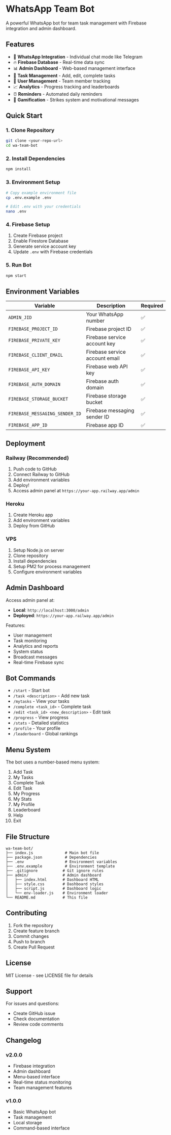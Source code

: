 # WhatsApp Team Bot

A powerful WhatsApp bot for team task management with Firebase integration and admin dashboard.

## Features

- 📱 **WhatsApp Integration** - Individual chat mode like Telegram
- 🔥 **Firebase Database** - Real-time data sync
- 📊 **Admin Dashboard** - Web-based management interface
- 📝 **Task Management** - Add, edit, complete tasks
- 👥 **User Management** - Team member tracking
- 📈 **Analytics** - Progress tracking and leaderboards
- ⏰ **Reminders** - Automated daily reminders
- 🎯 **Gamification** - Strikes system and motivational messages

## Quick Start

### 1. Clone Repository
```bash
git clone <your-repo-url>
cd wa-team-bot
```

### 2. Install Dependencies
```bash
npm install
```

### 3. Environment Setup
```bash
# Copy example environment file
cp .env.example .env

# Edit .env with your credentials
nano .env
```

### 4. Firebase Setup
1. Create Firebase project
2. Enable Firestore Database
3. Generate service account key
4. Update `.env` with Firebase credentials

### 5. Run Bot
```bash
npm start
```

## Environment Variables

| Variable | Description | Required |
|----------|-------------|----------|
| `ADMIN_JID` | Your WhatsApp number | ✅ |
| `FIREBASE_PROJECT_ID` | Firebase project ID | ✅ |
| `FIREBASE_PRIVATE_KEY` | Firebase service account key | ✅ |
| `FIREBASE_CLIENT_EMAIL` | Firebase service account email | ✅ |
| `FIREBASE_API_KEY` | Firebase web API key | ✅ |
| `FIREBASE_AUTH_DOMAIN` | Firebase auth domain | ✅ |
| `FIREBASE_STORAGE_BUCKET` | Firebase storage bucket | ✅ |
| `FIREBASE_MESSAGING_SENDER_ID` | Firebase messaging sender ID | ✅ |
| `FIREBASE_APP_ID` | Firebase app ID | ✅ |

## Deployment

### Railway (Recommended)
1. Push code to GitHub
2. Connect Railway to GitHub
3. Add environment variables
4. Deploy!
5. Access admin panel at `https://your-app.railway.app/admin`

### Heroku
1. Create Heroku app
2. Add environment variables
3. Deploy from GitHub

### VPS
1. Setup Node.js on server
2. Clone repository
3. Install dependencies
4. Setup PM2 for process management
5. Configure environment variables

## Admin Dashboard

Access admin panel at:
- **Local**: `http://localhost:3000/admin`
- **Deployed**: `https://your-app.railway.app/admin`

Features:
- User management
- Task monitoring
- Analytics and reports
- System status
- Broadcast messages
- Real-time Firebase sync

## Bot Commands

- `/start` - Start bot
- `/task <description>` - Add new task
- `/mytasks` - View your tasks
- `/complete <task_id>` - Complete task
- `/edit <task_id> <new_description>` - Edit task
- `/progress` - View progress
- `/stats` - Detailed statistics
- `/profile` - Your profile
- `/leaderboard` - Global rankings

## Menu System

The bot uses a number-based menu system:
1. Add Task
2. My Tasks
3. Complete Task
4. Edit Task
5. My Progress
6. My Stats
7. My Profile
8. Leaderboard
9. Help
0. Exit

## File Structure

```
wa-team-bot/
├── index.js              # Main bot file
├── package.json          # Dependencies
├── .env                  # Environment variables
├── .env.example          # Environment template
├── .gitignore           # Git ignore rules
├── admin/               # Admin dashboard
│   ├── index.html       # Dashboard HTML
│   ├── style.css        # Dashboard styles
│   ├── script.js        # Dashboard logic
│   └── env-loader.js    # Environment loader
└── README.md            # This file
```

## Contributing

1. Fork the repository
2. Create feature branch
3. Commit changes
4. Push to branch
5. Create Pull Request

## License

MIT License - see LICENSE file for details

## Support

For issues and questions:
- Create GitHub issue
- Check documentation
- Review code comments

## Changelog

### v2.0.0
- Firebase integration
- Admin dashboard
- Menu-based interface
- Real-time status monitoring
- Team management features

### v1.0.0
- Basic WhatsApp bot
- Task management
- Local storage
- Command-based interface
